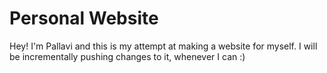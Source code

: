 # Personal Website
Hey!
I'm Pallavi and this is  my attempt at making a website for myself. I will be incrementally pushing changes to it, whenever I can :)